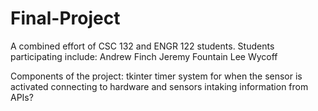 # Final-Project
 A combined effort of CSC 132 and ENGR 122 students.
Students participating include:
Andrew Finch
Jeremy Fountain
Lee Wycoff

Components of the project:
tkinter
timer system for when the sensor is activated
connecting to hardware and sensors
intaking information from APIs?
